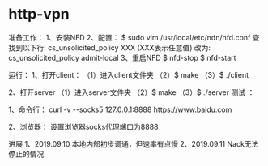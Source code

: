 # http-vpn

准备工作：
1、安装NFD
2、配置：
	$ sudo vim /usr/local/etc/ndn/nfd.conf 
	查找到以下行:
	cs_unsolicited_policy XXX   (XXX表示任意值)
	改为:
	cs_unsolicited_policy admit-local
3、重启NFD
	$ nfd-stop
	$ nfd-start

运行：
1、打开client：
	（1）进入client文件夹 
	（2）$ make
	（3）$ ./client 

2、打开server
	（1）进入server文件夹 
	（2）$ make 
	（3）$ ./server 
测试 ：

1、命令行：
	curl -v --socks5 127.0.0.1:8888  https://www.baidu.com

2、浏览器：
	设置浏览器socks代理端口为8888


进展 
1、2019.09.10 本地内部初步调通，但速率有点慢
2、2019.09.11 Nack无法停止的情况
